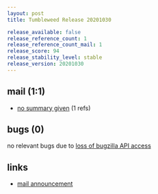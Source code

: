 ```yaml
---
layout: post
title: Tumbleweed Release 20201030

release_available: false
release_reference_count: 1
release_reference_count_mail: 1
release_score: 94
release_stability_level: stable
release_version: 20201030
---
```


## mail (1:1)

- [no summary given](https://github.com/boombatower/tumbleweed-review/issues/10) (1 refs)

## bugs (0)

<!--more-->

no relevant bugs due to [loss of bugzilla API access](https://bugzilla.opensuse.org/show_bug.cgi?id=1157722)



## links

- [mail announcement](https://github.com/boombatower/tumbleweed-review/issues/10)
